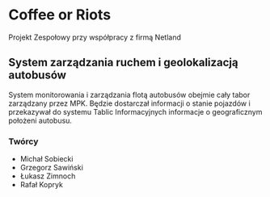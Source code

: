 # Coffee or Riots #
Projekt Zespołowy przy współpracy z firmą Netland

## System zarządzania ruchem i geolokalizacją autobusów ##

System monitorowania i zarządzania flotą autobusów obejmie cały tabor zarządzany przez MPK. Będzie dostarczał informacji o stanie pojazdów i przekazywał do systemu Tablic Informacyjnych informacje o geograficznym położeni autobusu.

### Twórcy ###

* Michał Sobiecki
* Grzegorz Sawiński
* Łukasz Zimnoch
* Rafał Kopryk
